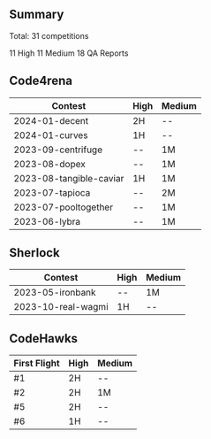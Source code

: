## Summary
Total: 31 competitions

11 High
11 Medium
18 QA Reports

## Code4rena

| Contest | High| Medium |
| -------- | -------- | -------- |
| 2024-01-decent |     2H   |  -- |
| 2024-01-curves |     1H   |  -- |
| 2023-09-centrifuge  |     --  | 1M |
|  2023-08-dopex |     --  | 1M |
| 2023-08-tangible-caviar  |    1H | 1M |
|2023-07-tapioca   |    -- |        2M|
| 2023-07-pooltogether  | --    |1M   |
| 2023-06-lybra   | --    |1M   |

## Sherlock

| Contest | High| Medium |
| -------- | -------- | -------- |
|2023-05-ironbank |--|1M|
2023-10-real-wagmi| 1H|--|

## CodeHawks

| First Flight | High| Medium |
| -------- | -------- | -------- |
| #1  |2H| -- |
| #2  |2H| 1M |
| #5  |2H| -- |
| #6  |1H| -- |



